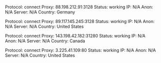 Protocol: connect
Proxy: 88.198.212.91:3128
Status: working
IP: N/A
Anon: N/A
Server: N/A
Country: Germany

Protocol: connect
Proxy: 89.117.145.245:3128
Status: working
IP: N/A
Anon: N/A
Server: N/A
Country: United States

Protocol: connect
Proxy: 143.198.42.182:31280
Status: working
IP: N/A
Anon: N/A
Server: N/A
Country: Canada

Protocol: connect
Proxy: 3.225.41.109:80
Status: working
IP: N/A
Anon: N/A
Server: N/A
Country: United States

